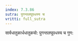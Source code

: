 ```yaml
---
index: 7.3.86
sutra: पुगन्तलघूपधस्य च
vritti: full_sutra
---
```


सार्वधातुकार्धधातुकयो: पुगन्तलघूपधस्य च गुण: 